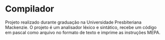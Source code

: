 # Compilador
Projeto realizado durante graduação na Universidade Presbiteriana Mackenzie.
O projeto é um analisador léxico e sintático, recebe um código em pascal como arquivo no formato de texto e imprime as instruções MEPA.
